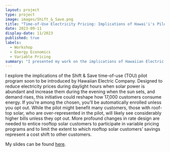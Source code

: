 ```yaml
---
layout: project
type: project
image: images/Shift_&_Save.png
title: "Time-of-Use Electricity Pricing: Implications of Hawai'i's Pilot Program"
date: 2023-09-11
display-date: 11/2023
published: true
labels:
  - Workshop
  - Energy Economics
  - Variable Pricing
summary: "I presented my work on the implications of Hawaiian Electric Company's time-of-use pilot program at the UHERO Workshop on Energy and Environmental Research."
---
```

I explore the implications of the Shift & Save time-of-use (TOU) pilot program soon to be introduced by Hawaiian Electric Company. Designed to reduce electricity prices during daylight hours when solar power is abundant and increase them during the evening when the sun sets, and demand rises, this initiative could reshape how 17,000 customers consume energy. If you’re among the chosen, you’ll be automatically enrolled unless you opt out. While the pilot might benefit many customers, those with roof-top solar, who are over-represented in the pilot, will likely see considerably higher bills unless they opt out. More profound changes in rate design are needed to entice rooftop solar customers to participate in variable pricing programs and to limit the extent to which rooftop solar customers’ savings represent a cost shift to other customers.

My slides can be found <a href = "../resources/EthanH_WEER_2023.pptx">here</a>. 